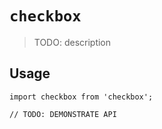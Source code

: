 # `checkbox`

> TODO: description

## Usage

```
import checkbox from 'checkbox';

// TODO: DEMONSTRATE API
```
